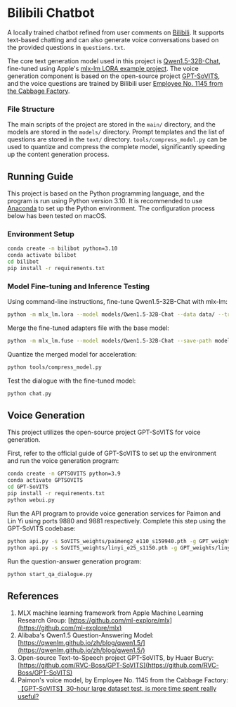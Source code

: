 # Bilibili Chatbot

A locally trained chatbot refined from user comments on [Bilibili](https://bilibili.com). It supports text-based chatting and can also generate voice conversations based on the provided questions in `questions.txt`.

The core text generation model used in this project is [Qwen1.5-32B-Chat](https://huggingface.co/Qwen/Qwen1.5-32B-Chat), fine-tuned using Apple's [mlx-lm LORA example project](https://github.com/ml-explore/mlx-examples/blob/main/llms/mlx_lm/LORA.md). The voice generation component is based on the open-source project [GPT-SoVITS](https://github.com/RVC-Boss/GPT-SoVITS), and the voice questions are trained by Bilibili user [Employee No. 1145 from the Cabbage Factory](https://space.bilibili.com/518098961).

### File Structure

The main scripts of the project are stored in the `main/` directory, and the models are stored in the `models/` directory. Prompt templates and the list of questions are stored in the `text/` directory. `tools/compress_model.py` can be used to quantize and compress the complete model, significantly speeding up the content generation process.

## Running Guide

This project is based on the Python programming language, and the program is run using Python version 3.10. It is recommended to use [Anaconda](https://www.anaconda.com) to set up the Python environment. The configuration process below has been tested on macOS.

### Environment Setup

```bash
conda create -n bilibot python=3.10
conda activate bilibot
cd bilibot
pip install -r requirements.txt
```
### Model Fine-tuning and Inference Testing

Using command-line instructions, fine-tune Qwen1.5-32B-Chat with mlx-lm:

```bash
python -m mlx_lm.lora --model models/Qwen1.5-32B-Chat --data data/ --train --iters 1000 --batch-size 16 --lora-layers 12
```

Merge the fine-tuned adapters file with the base model:

```bash
python -m mlx_lm.fuse --model models/Qwen1.5-32B-Chat --save-path models/Qwen1.5-32B-Chat-FT --adapter-path models/Qwen1.5-32B-Chat-Adapters
```
Quantize the merged model for acceleration:

```bash
python tools/compress_model.py
```

Test the dialogue with the fine-tuned model:

```bash
python chat.py
```

## Voice Generation

This project utilizes the open-source project GPT-SoVITS for voice generation.

First, refer to the official guide of GPT-SoVITS to set up the environment and run the voice generation program:

```bash
conda create -n GPTSOVITS python=3.9
conda activate GPTSOVITS
cd GPT-SoVITS
pip install -r requirements.txt
python webui.py
```
Run the API program to provide voice generation services for Paimon and Lin Yi using ports 9880 and 9881 respectively. Complete this step using the GPT-SoVITS codebase:

```bash
python api.py -s SoVITS_weights/paimeng2_e110_s159940.pth -g GPT_weights/paimeng2-e10.ckpt -dr samples/Paimon/疑问—哇，这个，还有这个…只是和史莱姆打了一场，就有这么多结论吗？.wav -dt "哇，这个，还有这个…只是和史莱姆打了一场，就有这么多结论吗？" -dl "zh" -a 127.0.0.1 -p 9880
python api.py -s SoVITS_weights/linyi_e25_s1150.pth -g GPT_weights/linyi-e50.ckpt -dr "samples/linyi/【愤怒】你这问题太弱智了，我都不知道该从哪开始骂你。.WAV" -dt "你这问题太弱智了，我都不知道该从哪开始骂你。" -dl "zh" -a 127.0.0.1 -p 9881

```

Run the question-answer generation program:

```bash
python start_qa_dialogue.py
```

## References

1. MLX machine learning framework from Apple Machine Learning Research Group: [https://github.com/ml-explore/mlx](https://github.com/ml-explore/mlx)
2. Alibaba's Qwen1.5 Question-Answering Model: [https://qwenlm.github.io/zh/blog/qwen1.5/](https://qwenlm.github.io/zh/blog/qwen1.5/)
3. Open-source Text-to-Speech project GPT-SoVITS, by Huaer Bucry: [https://github.com/RVC-Boss/GPT-SoVITS](https://github.com/RVC-Boss/GPT-SoVITS)
4. Paimon's voice model, by Employee No. 1145 from the Cabbage Factory: [【GPT-SoVITS】30-hour large dataset test, is more time spent really useful?](https://www.bilibili.com/video/BV1Yu4m1N79m)

